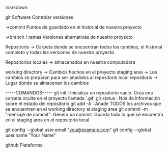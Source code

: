 markdown


git
Software
Controlar versiones

->commit
    Puntos de guardado en el historial de nuestro proyecto


->branch / ramas
    Versiones alternativas de nuestro proyecto

Repositorio -> Carpeta donde se encuentran todos los cambios, el historial completo y todas las versiones de nuestro proyecto

Repositorios locales -> almacenados en nuestra computadora

working directory -> Cambios hechos en el proyecto
staging area -> Los cambios se preparan para ser añadidos al repositorio local
repositorio -> Lugar donde se almacenan los cambios




-----COMANDOS-----
git init :  Inicializa un repositorio vacio. Crea una carpeta oculta en el proyecto llamada '.git'
git status : Nos da información sobre el estado del repositorio
git add -A : Añade TODOS los archivos que se encuentren en el working directory al staging area
git commit -m "mensaje de commit": Genera un commit. Guarda todo lo que se encuentra en el staging area en el repositorio local


git config --global user.email "you@example.com"
git config --global user.name "Your Name"



github
Plataforma
